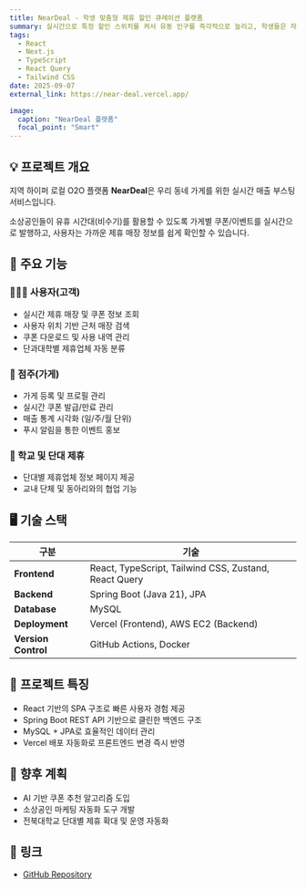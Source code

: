 ```yaml
---
title: NearDeal - 학생 맞춤형 제휴 할인 큐레이션 플랫폼
summary: 실시간으로 특정 할인 스위치를 켜서 유동 인구를 즉각적으로 늘리고, 학생들은 자신의 위치와 소속 단과대학 기준으로 맞춤 할인을 제공받는 O2O 서비스
tags:
  - React
  - Next.js
  - TypeScript
  - React Query
  - Tailwind CSS
date: 2025-09-07
external_link: https://near-deal.vercel.app/

image:
  caption: "NearDeal 플랫폼"
  focal_point: "Smart"
---
```


## 💡 프로젝트 개요

지역 하이퍼 로컬 O2O 플랫폼 **NearDeal**은 우리 동네 가게를 위한 실시간 매출 부스팅 서비스입니다.

소상공인들이 유휴 시간대(비수기)를 활용할 수 있도록 가게별 쿠폰/이벤트를 실시간으로 발행하고, 사용자는 가까운 제휴 매장 정보를 쉽게 확인할 수 있습니다.

## 🏬 주요 기능

### 👨‍👩‍👧 사용자(고객)

- 실시간 제휴 매장 및 쿠폰 정보 조회
- 사용자 위치 기반 근처 매장 검색
- 쿠폰 다운로드 및 사용 내역 관리
- 단과대학별 제휴업체 자동 분류

### 🧾 점주(가게)

- 가게 등록 및 프로필 관리
- 실시간 쿠폰 발급/만료 관리
- 매출 통계 시각화 (일/주/월 단위)
- 푸시 알림을 통한 이벤트 홍보

### 🏫 학교 및 단대 제휴

- 단대별 제휴업체 정보 페이지 제공
- 교내 단체 및 동아리와의 협업 기능

## 🖥️ 기술 스택

| 구분                | 기술                                                  |
| ------------------- | ----------------------------------------------------- |
| **Frontend**        | React, TypeScript, Tailwind CSS, Zustand, React Query |
| **Backend**         | Spring Boot (Java 21), JPA                            |
| **Database**        | MySQL                                                 |
| **Deployment**      | Vercel (Frontend), AWS EC2 (Backend)                  |
| **Version Control** | GitHub Actions, Docker                                |

## 🚀 프로젝트 특징

- React 기반의 SPA 구조로 빠른 사용자 경험 제공
- Spring Boot REST API 기반으로 클린한 백엔드 구조
- MySQL + JPA로 효율적인 데이터 관리
- Vercel 배포 자동화로 프론트엔드 변경 즉시 반영

## 📍 향후 계획

- AI 기반 쿠폰 추천 알고리즘 도입
- 소상공인 마케팅 자동화 도구 개발
- 전북대학교 단대별 제휴 확대 및 운영 자동화

## 🔗 링크

- [GitHub Repository](https://github.com/oneieo/NearDeal)
